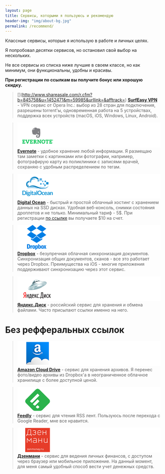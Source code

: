 ```yaml
---
layout: page
title: Сервисы, которыми я пользуюсь и рекомендую
header-img: "img/about-bg.jpg"
permalink: /recommend/
---
```


Классные сервисы, которые я использую в работе и личных целях.

Я попробовал десятки сервисов, но остановил свой выбор на нескольких.

Не все сервисы из списка ниже лучшие в своем классе, но как минимум, они функциональны, удобны и красивы. 

**При регистрации по ссылкам вы получите бонус или хорошую скидку.** 


>[[](/images/2015/09/logo_SurfEasy-1.png)](http://www.shareasale.com/r.cfm?b=845758&u=1452471&m=59985&urllink=&afftrack=)
[**SurfEasy VPN**](http://www.shareasale.com/r.cfm?b=845758&u=1452471&m=59985&urllink=&afftrack=) - VPN сервис от Opera Inc.: выбор из 28 стран для подключения, разрешены torrent'ы, одновременная работа на 5 устройствах, поддержка всех устройств (macOS, iOS, Windows, Linux, Android).


>[![](/images/2015/09/logo_evernote-1.png)](https://www.evernote.com/referral/Registration.action?sig=116f27e9c1299381270fdccc23c7fc4afaf839a2ca748afe32431040deace24b&uid=5563004)
[**Evernote**](https://www.evernote.com/referral/Registration.action?sig=be670050042704de9d866d7aec6d20dd&uid=5563004)  - удобное хранение любой информации. Я размещаю там заметки с картинками или фотографии, например, фотографирую карту из поликлиники с записями врачей, сохраняю с удобным распределением по тегам.


>[![](/images/2015/09/logo_digitalocean-1.png)](https://m.do.co/c/b4b70bceb22c)
[**Digital Ocean**](https://m.do.co/c/b4b70bceb22c) - быстрый и простой облачный хостинг с хранением данных на SSD дисках. Удобная веб-консоль, снимки состояния дроплетов и не только. Минимальный тариф - 5$. При регистрации [по ссылке](https://m.do.co/c/b4b70bceb22c) вы получаете $10 на счет.


>[![](/images/2015/09/logo_dropbox-1.png)](https://db.tt/vxSlAY4l)
[**Dropbox**](https://db.tt/vxSlAY4l) - безупречная облачная синхронизация документов. Синхронизация общих документов, сканов - все это работает через Dropbox. Преимущества на iOS - многие приложения поддерживают синхронизацию через этот сервис.


>[![](/images/2015/09/logo_yandexdisk.png)](https://disk.yandex.ru/invite/?hash=I2IUR2R9)
[**Яндекс.Диск**](https://disk.yandex.ru/invite/?hash=I2IUR2R9) - российский сервис для хранения и обмена файлами. Часто присылают ссылки именно на него.


# Без рефферальных ссылок
>[![](/images/2015/09/logo_amazonclouddrive.png)](https://www.amazon.com/clouddrive/learnmore)
[**Amazon Cloud Drive**](https://www.amazon.com/clouddrive/learnmore) - сервис для хранения архивов. Я перенес фото/видео архивы из Dropbox'a в неограниченное облачное хранилище с более доступной ценой.


>[![](/images/2015/09/logo_feedly.png)](https://feedly.com)
[**Feedly**](https://feedly.com) - сервис для чтения RSS лент. Пользуюсь после перехода с Google Reader, мне все нравится.


>[![](/images/2015/09/logo_zenmoney.png)](https://zenmoney.ru)
[**Дзенмани**](https://zenmoney.ru) - сервис для ведения личных финансов, с доступом через браузер или мобильное приложение. На данный момент, для меня самый удобный способ вести учет денежных средств.

